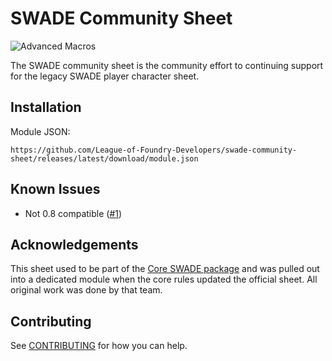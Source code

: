 # SWADE Community Sheet

![Advanced Macros](https://img.shields.io/endpoint?url=https%3A%2F%2Fraw.githubusercontent.com%2FLeague-of-Foundry-Developers%2Fleague-repo-status%2Fshields-endpoint%2Fadvanced-macros.json)

The SWADE community sheet is the community effort to continuing support for the legacy SWADE player character sheet.

## Installation

Module JSON:

```
https://github.com/League-of-Foundry-Developers/swade-community-sheet/releases/latest/download/module.json
```

## Known Issues
- Not 0.8 compatible ([#1](https://github.com/League-of-Foundry-Developers/swade-community-sheet/issues/1))

## Acknowledgements

This sheet used to be part of the [Core SWADE package](https://gitlab.com/peginc/swade) and was pulled out into a dedicated module when the core rules updated the official sheet. All original work was done by that team.

## Contributing

See [CONTRIBUTING](CONTRIBUTING.md) for how you can help.
